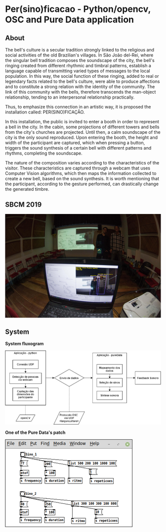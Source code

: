 # Per(sino)ficacao - Python/opencv, OSC and Pure Data application


About
-----
The bell's culture is a secular tradition strongly linked to the religious and social activities of the old Brazilian's villages. 
In São João del-Rei, where the singular bell tradition composes the soundscape of the city, the bell's ringing created from different rhythmic and timbral patterns, establish a language capable of transmitting varied types of messages to the local population.
In this way, the social function of these ringing, added to real or legendary facts related to the bell's culture, were able to produce affections and to constitute a strong relation with the identity of the community.
The link of this community with the bells, therefore transcends the man-object relationship, tending to an interpersonal relationship practically.

Thus, to emphasize this connection in an artistic way, it is proposed the installation called: PER(SINO)FICAÇÂO.

In this installation, the public is invited to enter a booth in order to represent a bell in the city.
In the cabin, some projections of different towers and bells from the city's churches are projected.
Until then, a calm soundscape of the city is the only sound reproduced.
Upon entering the booth, the height and width of the participant are captured, which when pressing a button, triggers the sound synthesis of a certain bell with different patterns and rhythms, completing the soundscape.

The nature of the composition varies according to the characteristics of the visitor.
These characteristics are captured through a webcam that uses Computer Vision algorithms, which then maps the information collected to create a new bell, based on the sound synthesis.
It is worth mentioning that the participant, according to the gesture performed, can drastically change the generated timbre.


SBCM 2019
---------

![GitHub Logo](/images/TM2_5718(1).jpg)


System
----------------




<b>System fluxogram</b>

![GitHub Logo](/images/systemFluxogram(1).jpg)


<b>One of the Pure Data's patch</b>

![GitHub Logo](/images/sinosPD(1).png)
